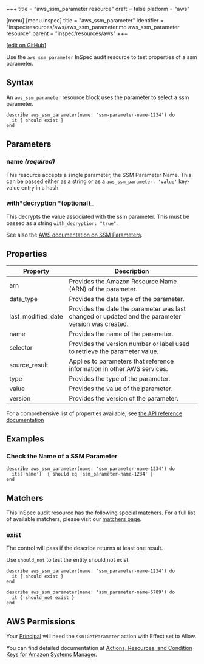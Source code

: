 +++
title = "aws_ssm_parameter resource"
draft = false
platform = "aws"

[menu]
  [menu.inspec]
    title = "aws_ssm_parameter"
    identifier = "inspec/resources/aws/aws_ssm_parameter.md aws_ssm_parameter resource"
    parent = "inspec/resources/aws"
+++

[\[edit on GitHub\]](https://github.com/inspec/inspec/blob/master/docs-chef-io/content/inspec/resources/aws_ssm_parameter.md)

Use the `aws_ssm_parameter` InSpec audit resource to test properties of a ssm parameter.

## Syntax

An `aws_ssm_parameter` resource block uses the parameter to select a ssm parameter.

    describe aws_ssm_parameter(name: 'ssm-parameter-name-1234') do
      it { should exist }
    end

## Parameters

### name _(required)_

This resource accepts a single parameter, the SSM Parameter Name.
This can be passed either as a string or as a `aws_ssm_parameter: 'value'` key-value entry in a hash.

### with*decryption *(optional)\_

This decrypts the value associated with the ssm parameter. This must be passed as a string `with_decryption: "true"`.

See also the [AWS documentation on SSM Parameters](https://docs.aws.amazon.com/systems-manager/latest/userguide/integration-ps-secretsmanager.html).

## Properties

| Property           | Description                                                                                        |
| ------------------ | -------------------------------------------------------------------------------------------------- |
| arn                | Provides the Amazon Resource Name (ARN) of the parameter.                                          |
| data_type          | Provides the data type of the parameter.                                                           |
| last_modified_date | Provides the date the parameter was last changed or updated and the parameter version was created. |
| name               | Provides the name of the parameter.                                                                |
| selector           | Provides the version number or label used to retrieve the parameter value.                         |
| source_result      | Applies to parameters that reference information in other AWS services.                            |
| type               | Provides the type of the parameter.                                                                |
| value              | Provides the value of the parameter.                                                               |
| version            | Provides the version of the parameter.                                                             |

For a comprehensive list of properties available, see [the API reference documentation](https://docs.aws.amazon.com/systems-manager/latest/APIReference/API_Parameter.html)

## Examples

### Check the Name of a SSM Parameter

    describe aws_ssm_parameter(name: 'ssm_parameter-name-1234') do
      its('name')  { should eq 'ssm_parameter-name-1234' }
    end

## Matchers

This InSpec audit resource has the following special matchers. For a full list of available matchers, please visit our [matchers page](/inspec/matchers/).

### exist

The control will pass if the describe returns at least one result.

Use `should_not` to test the entity should not exist.

    describe aws_ssm_parameter(name: 'ssm_parameter-name-1234') do
      it { should exist }
    end

    describe aws_ssm_parameter(name: 'ssm_parameter-name-6789') do
      it { should_not exist }
    end

## AWS Permissions

Your [Principal](https://docs.aws.amazon.com/IAM/latest/UserGuide/intro-structure.html#intro-structure-principal) will need the `ssm:GetParameter` action with Effect set to Allow.

You can find detailed documentation at [Actions, Resources, and Condition Keys for Amazon Systems Manager](https://docs.aws.amazon.com/IAM/latest/UserGuide/list_awssystemsmanager.html).
